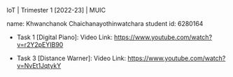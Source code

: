IoT | Trimester 1 [2022-23] | MUIC

name: Khwanchanok Chaichanayothinwatchara
student id: 6280164

* Task 1 [Digital Piano]:
  Video Link: https://www.youtube.com/watch?v=r2Y2pEYIB90

* Task 3 [Distance Warner]:
  Video Link: https://www.youtube.com/watch?v=NvEt1JqtykY
